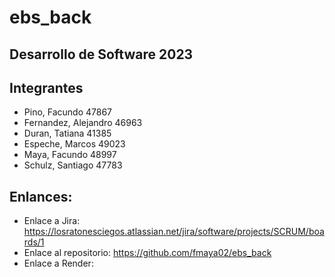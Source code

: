 # ebs_back

## Desarrollo de Software 2023

## Integrantes

* Pino, Facundo 47867
* Fernandez, Alejandro 46963 
* Duran, Tatiana 41385 
* Espeche, Marcos 49023 
* Maya, Facundo 48997 
* Schulz, Santiago 47783

## Enlances:

* Enlace a Jira: https://losratonesciegos.atlassian.net/jira/software/projects/SCRUM/boards/1
* Enlace al repositorio: https://github.com/fmaya02/ebs_back
* Enlace a Render: 
